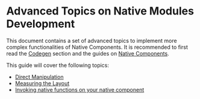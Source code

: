 # Advanced Topics on Native Modules Development

This document contains a set of advanced topics to implement more complex functionalities of Native Components. It is recommended to first read the [Codegen](/docs/the-new-architecture/what-is-codegen) section and the guides on [Native Components](/docs/fabric-native-components-introduction).

This guide will cover the following topics:

- [Direct Manipulation](/docs/the-new-architecture/direct-manipulation-new-architecture)
- [Measuring the Layout](/docs/the-new-architecture/layout-measurements)
- [Invoking native functions on your native component](/docs/next/the-new-architecture/fabric-component-native-commands)